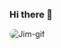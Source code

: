 ### Hi there 👋
<img align="center" alt="Jim-gif" style="border-radius:50px;" src="https://c.tenor.com/ztAq2v5K09gAAAAC/the-office-hand.gif">
<!--
**juan-alencar/juan-alencar** is a ✨ _special_ ✨ repository because its `README.md` (this file) appears on your GitHub profile.

Here are some ideas to get you started:

- 🔭 I’m currently working on ...
- 🌱 I’m currently learning ...
- 👯 I’m looking to collaborate on ...
- 🤔 I’m looking for help with ...
- 💬 Ask me about ...
- 📫 How to reach me: ...
- 😄 Pronouns: ...
- ⚡ Fun fact: ...
-->

